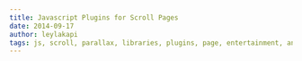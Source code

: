 ```yaml
---
title: Javascript Plugins for Scroll Pages
date: 2014-09-17
author: leylakapi
tags: js, scroll, parallax, libraries, plugins, page, entertainment, animations 
---
```




